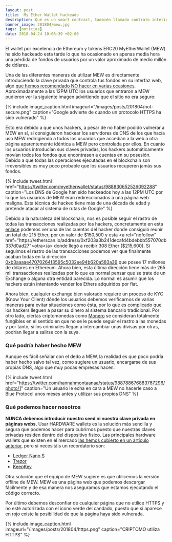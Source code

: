 ```yaml
---
layout: post
title:  My Ether Wallet hackeado
description: Qué es un smart contract, también llamado contrato inteligente. Código inmutable y transparente ejecutado en el Blockchain. Problemas de los smart contracts. El problema de los oráculos.
banner_image: 201804/mew.jpg
tags: [noticias]
date: 2018-04-24 10:08:39 +02:00
---
```


El wallet por excelencia de Ethereum y tokens ERC20 MyEtherWallet (MEW) ha sido hackeado esta tarde lo que ha ocasionado en apenas media hora una pérdida de fondos de usuarios por un valor aproximado de medio millón de dólares.

<!--more-->

Una de las diferentes maneras de utilizar MEW es directamente introduciendo la clave privada que controla tus fondos en su interfaz web, algo [que hemos recomendado NO hacer en varias ocasiones](/como-guardar-criptomonedas/). Aproximadamente a las 12PM UTC los usuarios que entraron a MEW pudieron ver la siguiente imagen advirtiendo que el sitio no era seguro:

{% include image_caption.html imageurl="/images/posts/201804/not-secure.png" caption="Google advierte de cuando un protocolo HTTPS ha sido vulnerado" %}

Esto era debido a que unos hackers, a pesar de no haber podido vulnerar a MEW en sí, si consiguieron hackear los servidores de DNS de los que hacía uso MEW redirigiendo a todos los usuarios que accedían a la web a otra página aparentemente idéntica a MEW pero controlada por ellos. En cuanto los usuarios introducían sus claves privadas, los hackers automáticamente movían todos los fondos que encontrasen a cuentas en su posesión. Debido a que todas las operaciones ejecutadas en el blockchain son irreversibles es muy poco probable que los usuarios recuperen jamás sus fondos.

{% include tweet.html href="https://twitter.com/myetherwallet/status/988830652526092288" caption="Los DNS de Google han sido hackeados hoy a las 12PM UTC por lo que los usuarios de MEW eran redireccionados a una página web maligna. Esta técnica de hackeo tiene más de una década de edad y pretende atacar al sistema de rutas de Google" %}

Debido a la naturaleza del blockchain, nos es posible seguir el rastro de todas las transacciones realizadas por los hackers, concretamente en esta <a rel="nofollow" href="https://etherscan.io/address/0x1d50588c0aa11959a5c28831ce3dc5f1d3120d29">enlace</a> podemos ver una de las cuentas del hacker donde consiguió reunir un total de 215 Ether, por un valor de $150,500 y esta <a rel="nofollow" href="https://etherscan.io/address/0xf203a3b241decafd4bdebbb557070db337d0ad27">otra</a> donde llegó a recibir 308 Ether ($215,600). Si seguimos el rastro de las transacciones podemos ver que finalmente acaban todas en la dirección <a rel="nofollow" href="https://etherscan.io/address/0xb3aaaae47070264f3595c5032ee94b620a583a39">0xb3aaaae47070264f3595c5032ee94b620a583a39</a> que posee 17 millones de dólares en Ethereum. Ahora bien, esta última dirección tiene más de 265 mil transacciones realizadas por lo que es normal pensar que se trate de un Exchange o alguna otra entidad parecida. Lo normal es asumir que los hackers están intentando vender los Ethers adquiridos por fiat.

Ahora bien, cualquier exchange bien valorado requiere un proceso de KYC (Know Your Client) dónde los usuarios debemos verificarnos de varias maneras para evitar situaciones como ésta, por lo que es complicado que los hackers lleguen a pasar su dinero al sistema bancario tradicional. Por otro lado, ciertas criptomonedas como [Monero](/que-es-monero/) se consideran totalmente fungibles en el sentido en que no se le puede seguir el rastro a las monedas y por tanto, si los criminales llegan a intercambiar unas divisas por otras, podrían llegar a salirse con la suya.

### Qué podría haber hecho MEW

Aunque es fácil señalar con el dedo a MEW, la realidad es que poco podría haber hecho salvo tal vez, como sugiere un usuario, encargarse de sus propias DNS, algo que muy pocas empresas hacen.

{% include tweet.html href="https://twitter.com/hannahmontaanaa/status/988788676883767296/photo/1" caption="Un usuario le echa en cara a MEW no hacerle caso a Blue Protocol unos meses antes y utilizar sus propios DNS" %}

### Qué podemos hacer nosotros

**NUNCA debemos introducir nuestro seed ni nuestra clave privada en páginas webs.** Usar HARDWARE wallets es la solución más sencilla y segura que podemos hacer para cubrirnos puesto que nuestras claves privadas residen dentro del dispositivo físico. Las principales hardware wallets que existen en el mercado [las hemos cubierto en un artículo anterior](/como-guardar-criptomonedas), pero si necesitáis un recordatorio son:

* <a rel="nofollow" href="http://amzn.to/2i5kRoG">Ledger Nano S</a>
* <a rel="nofollow" href="http://amzn.to/2i72hMV">Trezor</a>
* <a rel="nofollow" href="http://amzn.to/2ja1KHf">KeepKey</a>

Otra solución que el equipo de MEW sugiere es que utilicemos la versión offline de MEW. MEW es una página web que podemos descargar fácilmente y de esa manera nos aseguramos que estamos ejecutando el código correcto.

Por último debemos desconfiar de cualquier página que no utilice HTTPS y no esté autorizada con el icono verde del candado, puesto que si aparece en rojo existe la posibilidad de que la página haya sido vulnerada.

{% include image_caption.html imageurl="/images/posts/201804/https.png" caption="CRIPTOMO utiliza HTTPS" %}
